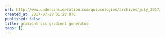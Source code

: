 ```yaml
---
url: http://www.underconsideration.com/quipsologies/archives/july_2017/arminvit_62.php
created_at: 2017-07-28 01:28 UTC
published: false
title: grabient css gradient generatoe
tags: []
---
```



